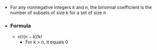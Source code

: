 - For any nonnegative integers *k* and *n*, the binomial coefficient is the number of subsets of size *k* for a set of size *n* 

- ### Formula
	- n!/(n − k)!k!
		- For *k* > *n*, it equals 0
